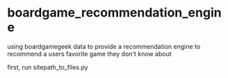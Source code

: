 # boardgame_recommendation_engine
using boardgamegeek data to provide a recommendation engine to recommend a users favorite game they don't know about

first, run sitepath_to_files.py
